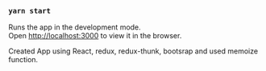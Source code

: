 ### `yarn start`

Runs the app in the development mode.<br />
Open [http://localhost:3000](http://localhost:3000) to view it in the browser.

Created App using React, redux, redux-thunk, bootsrap and used memoize function.

